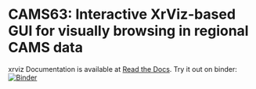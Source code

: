 # CAMS63: Interactive XrViz-based GUI for visually browsing in regional CAMS data
 




xrviz Documentation is available at [Read the Docs](https://xrviz.readthedocs.io).
Try it out on binder: [![Binder](https://mybinder.org/badge_logo.svg)](https://mybinder.org/v2/gh/angilkaka/main_GH-CAMS63_remote/HEAD?filepath=CAMS63_interactive_xrviz_dashboard_v0.ipynb)


